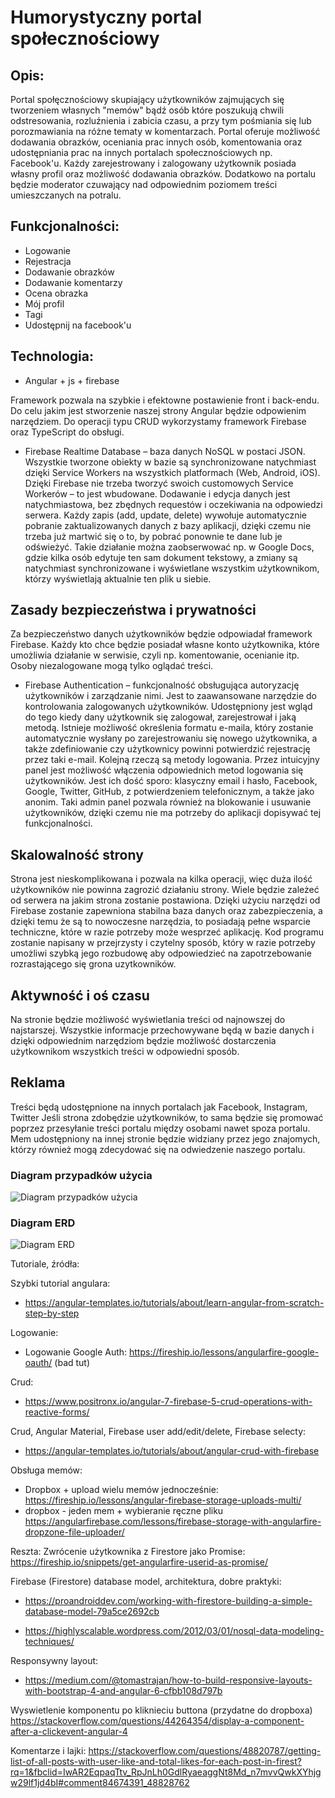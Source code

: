
# Humorystyczny portal społecznościowy

## Opis:
  Portal społęcznościowy skupiający użytkowników zajmujących się tworzeniem własnych "memów" bądź osób które poszukują chwili odstresowania, rozluźnienia i zabicia czasu, a przy tym pośmiania się lub porozmawiania na różne tematy w komentarzach. Portal oferuje możliwość dodawania obrazków, oceniania prac innych osób, komentowania oraz udostępniania prac na innych portalach społecznościowych np. Facebook'u.
  Każdy zarejestrowany i zalogowany użytkownik posiada własny profil oraz możliwość dodawania obrazków. Dodatkowo na portalu będzie moderator czuwający nad odpowiednim poziomem treści umieszczanych na potralu.
  
## Funkcjonalności:
- Logowanie
- Rejestracja
- Dodawanie obrazków
- Dodawanie komentarzy
- Ocena obrazka
- Mój profil
- Tagi
- Udostępnij na facebook'u


## Technologia:
- Angular + js + firebase

Framework pozwala na szybkie i efektowne postawienie front i back-endu. Do celu jakim jest stworzenie naszej strony Angular będzie odpowienim narzędziem. Do operacji typu CRUD wykorzystamy framework Firebase oraz TypeScript do obsługi.

- Firebase Realtime Database – baza danych NoSQL w postaci JSON. Wszystkie tworzone obiekty w bazie są synchronizowane natychmiast dzięki Service Workers na wszystkich platformach (Web, Android, iOS). Dzięki Firebase nie trzeba tworzyć swoich customowych Service Workerów – to jest wbudowane. Dodawanie i edycja danych jest natychmiastowa, bez zbędnych requestów i oczekiwania na odpowiedzi serwera. Każdy zapis (add, update, delete) wywołuje automatycznie pobranie zaktualizowanych danych z  bazy aplikacji, dzięki czemu nie trzeba już martwić się o to, by pobrać ponownie te dane lub je odświeżyć. Takie działanie można zaobserwować np. w Google Docs, gdzie kilka osób edytuje ten sam dokument tekstowy, a zmiany są natychmiast synchronizowane i wyświetlane wszystkim użytkownikom, którzy wyświetlają aktualnie ten plik u siebie.

## Zasady bezpieczeństwa i prywatności
Za bezpieczeństwo danych użytkowników będzie odpowiadał framework Firebase. Każdy kto chce będzie posiadał własne konto użytkownika, które umożliwia działanie w serwisie, czyli np. komentowanie, ocenianie itp. Osoby niezalogowane mogą tylko oglądać treści.

- Firebase Authentication – funkcjonalność obsługująca autoryzację użytkowników i zarządzanie nimi. Jest to zaawansowane narzędzie do kontrolowania zalogowanych użytkowników. Udostępniony jest wgląd do tego kiedy dany użytkownik się zalogował, zarejestrował i jaką metodą. Istnieje możliwość określenia formatu e-maila, który zostanie automatycznie wysłany po zarejestrowaniu się nowego użytkownika, a także zdefiniowanie czy użytkownicy powinni potwierdzić rejestrację przez taki e-mail. Kolejną rzeczą są metody logowania. Przez intuicyjny panel jest możliwość włączenia odpowiednich metod logowania się użytkowników. Jest ich dość sporo: klasyczny email i hasło, Facebook, Google, Twitter, GitHub, z potwierdzeniem telefonicznym, a także jako anonim. Taki admin panel pozwala również na blokowanie i usuwanie użytkowników, dzięki czemu nie ma potrzeby do  aplikacji dopisywać tej funkcjonalności.

## Skalowalność strony
Strona jest nieskomplikowana i pozwala na kilka operacji, więc duża ilość użytkowników nie powinna zagrozić działaniu strony. Wiele będzie zależeć od serwera na jakim strona zostanie postawiona. Dzięki użyciu narzędzi od Firebase zostanie zapewniona stabilna baza danych oraz zabezpieczenia, a dzięki temu że są to nowoczesne narzędzia, to posiadają pełne wsparcie techniczne, które w razie potrzeby może wesprzeć aplikację. Kod programu zostanie napisany w przejrzysty i czytelny sposób, który w razie potrzeby umożliwi szybką jego rozbudowę aby odpowiedzieć na zapotrzebowanie rozrastającego się grona uzytkowników.


## Aktywność i oś czasu
Na stronie będzie możliwość wyświetlania treści od najnowszej do najstarszej. Wszystkie informacje przechowywane będą w bazie danych i dzięki odpowiednim narzędziom będzie możliwość dostarczenia użytkownikom wszystkich treści w odpowiedni sposób.


## Reklama
Treści będą udostępnione na innych portalach jak Facebook, Instagram, Twitter
Jeśli strona zdobędzie użytkowników, to sama będzie się promować poprzez przesyłanie treści portalu między osobami nawet spoza portalu. Mem udostępniony na innej stronie będzie widziany przez jego znajomych, którzy również mogą zdecydować się na odwiedzenie naszego portalu.


### Diagram przypadków użycia
![Diagram przypadków użycia](https://github.com/drozd1krystian/drozd1krystian.github.io/blob/master/diagram_przypadkow_uzycia.png)

### Diagram ERD
![Diagram ERD](https://github.com/drozd1krystian/drozd1krystian.github.io/blob/master/ERD_portal.jpg)





Tutoriale, źródła:

Szybki tutorial angulara:
  - https://angular-templates.io/tutorials/about/learn-angular-from-scratch-step-by-step

Logowanie:

  - Logowanie Google Auth: https://fireship.io/lessons/angularfire-google-oauth/ (bad tut)
  
Crud:
  - https://www.positronx.io/angular-7-firebase-5-crud-operations-with-reactive-forms/

Crud, Angular Material, Firebase user add/edit/delete, Firebase selecty:
  - https://angular-templates.io/tutorials/about/angular-crud-with-firebase


Obsługa memów:
  - Dropbox + upload wielu memów jednocześnie: https://fireship.io/lessons/angular-firebase-storage-uploads-multi/
  - dropbox - jeden mem + wybieranie ręczne pliku https://angularfirebase.com/lessons/firebase-storage-with-angularfire-dropzone-file-uploader/
  
Reszta:
Zwrócenie użytkownika z Firestore jako Promise: https://fireship.io/snippets/get-angularfire-userid-as-promise/

Firebase (Firestore) database model, architektura, dobre praktyki:

  - https://proandroiddev.com/working-with-firestore-building-a-simple-database-model-79a5ce2692cb

  - https://highlyscalable.wordpress.com/2012/03/01/nosql-data-modeling-techniques/

Responsywny layout:

  - https://medium.com/@tomastrajan/how-to-build-responsive-layouts-with-bootstrap-4-and-angular-6-cfbb108d797b

Wyswietlenie komponentu po kliknieciu buttona (przydatne do dropboxa)
https://stackoverflow.com/questions/44264354/display-a-component-after-a-clickevent-angular-4

Komentarze i lajki:
https://stackoverflow.com/questions/48820787/getting-list-of-all-posts-with-user-like-and-total-likes-for-each-post-in-firest?rq=1&fbclid=IwAR2EqpaqTtv_RpJnLh0GdlRyaeaggNt8Md_n7mvvQwkXYhjgw29lf1jd4bI#comment84674391_48828762
